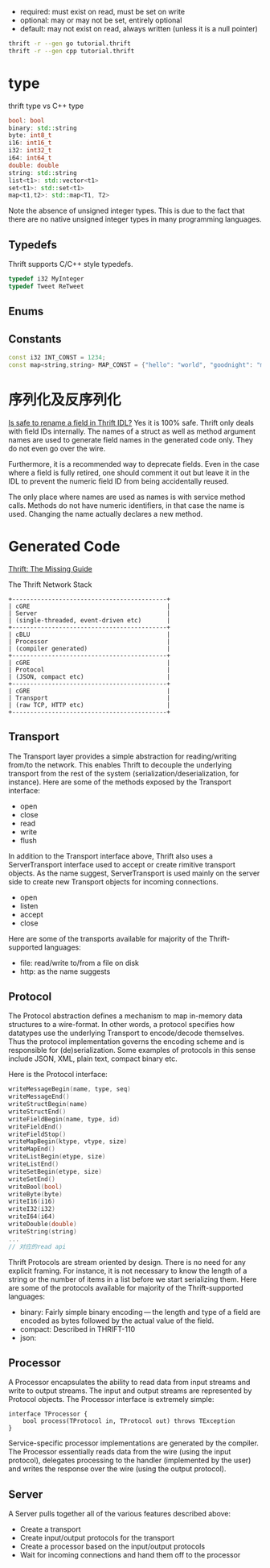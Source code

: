 - required: must exist on read, must be set on write
- optional: may or may not be set, entirely optional
- default: may not exist on read, always written (unless it is a null pointer)

```bash
thrift -r --gen go tutorial.thrift
thrift -r --gen cpp tutorial.thrift
```

# type
thrift type vs C++ type
```c++
bool: bool
binary: std::string
byte: int8_t
i16: int16_t
i32: int32_t
i64: int64_t
double: double
string: std::string
list<t1>: std::vector<t1>
set<t1>: std::set<t1>
map<t1,t2>: std::map<T1, T2>
```
Note the absence of unsigned integer types. This is due to the fact that there are no native unsigned integer types in
many programming languages.

## Typedefs
Thrift supports C/C++ style typedefs.
```c++
typedef i32 MyInteger
typedef Tweet ReTweet
```

## Enums

## Constants
```C++
const i32 INT_CONST = 1234;
const map<string,string> MAP_CONST = {"hello": "world", "goodnight": "moon"}
```

# 序列化及反序列化
[Is safe to rename a field in Thrift IDL?](
    https://stackoverflow.com/questions/52882370/is-safe-to-rename-a-field-in-thrift-idl)
Yes it is 100% safe. Thrift only deals with field IDs internally. The names of a struct as well as method argument names
are used to generate field names in the generated code only. They do not even go over the wire.

Furthermore, it is a recommended way to deprecate fields. Even in the case where a field is fully retired, one should
comment it out but leave it in the IDL to prevent the numeric field ID from being accidentally reused.

The only place where names are used as names is with service method calls. Methods do not have numeric identifiers, in
that case the name is used. Changing the name actually declares a new method.

# Generated Code
[Thrift: The Missing Guide](https://diwakergupta.github.io/thrift-missing-guide)

The Thrift Network Stack
```graph
+-------------------------------------------+
| cGRE                                      |
| Server                                    |
| (single-threaded, event-driven etc)       |
+-------------------------------------------+
| cBLU                                      |
| Processor                                 |
| (compiler generated)                      |
+-------------------------------------------+
| cGRE                                      |
| Protocol                                  |
| (JSON, compact etc)                       |
+-------------------------------------------+
| cGRE                                      |
| Transport                                 |
| (raw TCP, HTTP etc)                       |
+-------------------------------------------+
```

## Transport
The Transport layer provides a simple abstraction for reading/writing from/to the network. This enables Thrift to
decouple the underlying transport from the rest of the system (serialization/deserialization, for instance).
Here are some of the methods exposed by the Transport interface:

- open
- close
- read
- write
- flush

In addition to the Transport interface above, Thrift also uses a ServerTransport interface used to accept or create
rimitive transport objects.
As the name suggest, ServerTransport is used mainly on the server side to create new Transport objects for incoming
connections.

- open
- listen
- accept
- close

Here are some of the transports available for majority of the Thrift-supported languages:

- file: read/write to/from a file on disk
- http: as the name suggests

## Protocol
The Protocol abstraction defines a mechanism to map in-memory data structures to a wire-format.
In other words, a protocol specifies how datatypes use the underlying Transport to encode/decode themselves.
Thus the protocol implementation governs the encoding scheme and is responsible for (de)serialization.
Some examples of protocols in this sense include JSON, XML, plain text, compact binary etc.

Here is the Protocol interface:
```C++
writeMessageBegin(name, type, seq)
writeMessageEnd()
writeStructBegin(name)
writeStructEnd()
writeFieldBegin(name, type, id)
writeFieldEnd()
writeFieldStop()
writeMapBegin(ktype, vtype, size)
writeMapEnd()
writeListBegin(etype, size)
writeListEnd()
writeSetBegin(etype, size)
writeSetEnd()
writeBool(bool)
writeByte(byte)
writeI16(i16)
writeI32(i32)
writeI64(i64)
writeDouble(double)
writeString(string)
...
// 对应的read api
```

Thrift Protocols are stream oriented by design. There is no need for any explicit framing. For instance, it is not
necessary to know the length of a string or the number of items in a list before we start serializing them.
Here are some of the protocols available for majority of the Thrift-supported languages:

- binary: Fairly simple binary encoding — the length and type of a field are encoded as bytes followed by the actual
    value of the field.
- compact: Described in THRIFT-110
- json:

## Processor
A Processor encapsulates the ability to read data from input streams and write to output streams. The input and output
streams are represented by Protocol objects. The Processor interface is extremely simple:
```thrift
interface TProcessor {
    bool process(TProtocol in, TProtocol out) throws TException
}
```
Service-specific processor implementations are generated by the compiler.
The Processor essentially reads data from the wire (using the input protocol), delegates processing to the handler
(implemented by the user) and writes the response over the wire (using the output protocol).

## Server
A Server pulls together all of the various features described above:

- Create a transport
- Create input/output protocols for the transport
- Create a processor based on the input/output protocols
- Wait for incoming connections and hand them off to the processor

